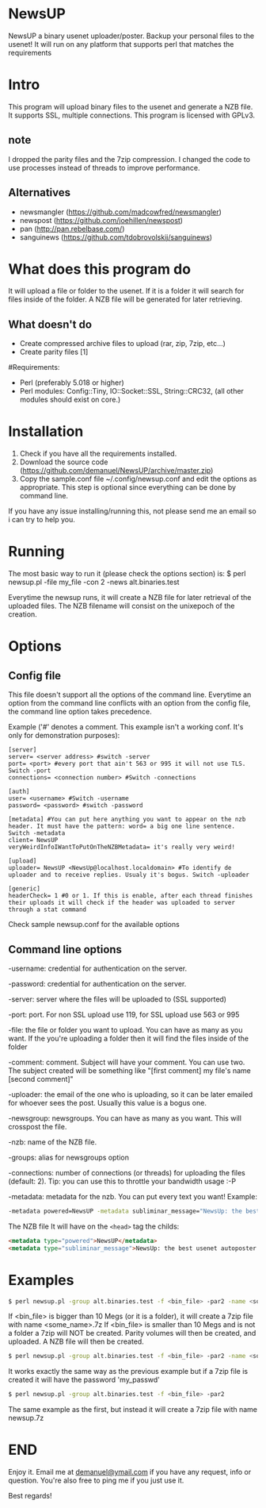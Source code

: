 NewsUP
======

NewsUP a binary usenet uploader/poster. Backup your personal files to the usenet!
It will run on any platform that supports perl that matches the requirements

# Intro

This program will upload binary files to the usenet and generate a NZB file. It supports SSL, multiple connections.
This program is licensed with GPLv3.


## note
I dropped the parity files and the 7zip compression. I changed the code to use processes instead of threads to improve performance.

## Alternatives
* newsmangler (https://github.com/madcowfred/newsmangler)
* newspost (https://github.com/joehillen/newspost)
* pan (http://pan.rebelbase.com/)
* sanguinews (https://github.com/tdobrovolskij/sanguinews)


# What does this program do

It will upload a file or folder to the usenet. 
If it is a folder it will search for files inside of the folder.
A NZB file will be generated for later retrieving.

## What doesn't do

* Create compressed archive files to upload (rar, zip, 7zip, etc...)
* Create parity files [1]


#Requirements:
* Perl (preferably 5.018 or higher)
* Perl modules: Config::Tiny, IO::Socket::SSL, String::CRC32, (all other modules should exist on core.)

# Installation
1. Check if you have all the requirements installed.
2. Download the source code (https://github.com/demanuel/NewsUP/archive/master.zip)
3. Copy the sample.conf file ~/.config/newsup.conf and edit the options as appropriate. This step is optional since everything can be done by command line.

If you have any issue installing/running this, not please send me an email so i can try to help you.

# Running
The most basic way to run it (please check the options section) is:
$ perl newsup.pl -file my_file -con 2 -news alt.binaries.test

Everytime the newsup runs, it will create a NZB file for later retrieval of the uploaded files. The NZB filename will consist on the unixepoch of the creation.


# Options

## Config file
This file doesn't support all the options of the command line. Everytime an option from the command line conflicts with an option from the config file, the command line option takes precedence.

Example ('#' denotes a comment. This example isn't a working conf. It's only for demonstration purposes):
```
[server]
server= <server address> #switch -server
port= <port> #every port that ain't 563 or 995 it will not use TLS. Switch -port
connections= <connection number> #Switch -connections

[auth]
user= <username> #Switch -username
password= <password> #switch -password

[metadata] #You can put here anything you want to appear on the nzb header. It must have the pattern: word= a big one line sentence. Switch -metadata
client= NewsUP
veryWeirdInfoIWantToPutOnTheNZBMetadata= it's really very weird!

[upload]
uploader= NewsUP <NewsUp@localhost.localdomain> #To identify de uploader and to receive replies. Usualy it's bogus. Switch -uploader

[generic]
headerCheck= 1 #0 or 1. If this is enable, after each thread finishes their uploads it will check if the header was uploaded to server through a stat command
```


Check sample newsup.conf for the available options

## Command line options

-username: credential for authentication on the server.

-password: credential for authentication on the server.

-server: server where the files will be uploaded to (SSL supported)

-port: port. For non SSL upload use 119, for SSL upload use 563 or 995

-file: the file or folder you want to upload. You can have as many as you want. If the you're uploading a folder then it will find the files inside of the folder

-comment: comment. Subject will have your comment. You can use two. The subject created will be something like "[first comment] my file's name [second comment]"

-uploader: the email of the one who is uploading, so it can be later emailed for whoever sees the post. Usually this value is a bogus one.

-newsgroup: newsgroups. You can have as many as you want. This will crosspost the file.

-nzb: name of the NZB file.

-groups: alias for newsgroups option

-connections: number of connections (or threads) for uploading the files (default: 2). Tip: you can use this to throttle your bandwidth usage :-P

-metadata: metadata for the nzb. You can put every text you want! Example: 
```bash
-metadata powered=NewsUP -metadata subliminar_message="NewsUp: the best usenet autoposter crossplatform"
```

The NZB file It will have on the ```<head>``` tag the childs:
```html 
<metadata type="powered">NewsUP</metadata>
<metadata type="subliminar_message">NewsUp: the best usenet autoposter crossplatform</metadata>
```

# Examples

```bash
$ perl newsup.pl -group alt.binaries.test -f <bin_file> -par2 -name <some_name>
```
If <bin_file> is bigger than 10 Megs (or it is a folder), it will create a 7zip file with name <some_name>.7z
If <bin_file> is smaller than 10 Megs and is not a folder a 7zip will NOT be created.
Parity volumes will then be created, and uploaded. A NZB file will then be created.


```bash
$ perl newsup.pl -group alt.binaries.test -f <bin_file> -par2 -name <some_name> -cpass my_passwd
```
It works exactly the same way as the previous example but if a 7zip file is created it will have the password 'my_passwd'


```bash
$ perl newsup.pl -group alt.binaries.test -f <bin_file> -par2
```
The same example as the first, but instead it will create a 7zip file with name newsup.7z



# END

Enjoy it. Email me at demanuel@ymail.com if you have any request, info or question. You're also free to ping me if you just use it.

Best regards!
